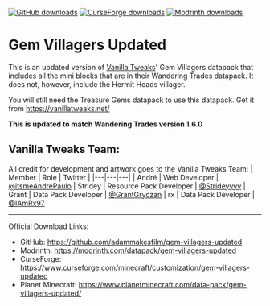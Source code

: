 [![GitHub downloads](https://img.shields.io/github/downloads/adammakesfilm/gem-villagers-updated/total?label=Github%20downloads&logo=github)](https://github.com/adammakesfilm/gem-villagers-updated/releases)
[![CurseForge downloads](http://cf.way2muchnoise.eu/full_771323_downloads.svg)](https://www.curseforge.com/minecraft/customization/gem-villagers-updated)
[![Modrinth downloads](https://img.shields.io/modrinth/dt/f1o3bE0F?label=Modrinth%20Downloads)](https://modrinth.com/datapack/gem-villagers-updated)

# Gem Villagers Updated

This is an updated version of [Vanilla Tweaks](https://vanillatweaks.net/)' Gem Villagers datapack that includes all the mini blocks that are in their Wandering Trades datapack. It does not, however, include the Hermit Heads villager. 

You will still need the Treasure Gems datapack to use this datapack. Get it from https://vanillatweaks.net/

**This is updated to match Wandering Trades version 1.6.0**

## Vanilla Tweaks  Team:
All credit for development and artwork goes to the Vanilla Tweaks Team:
| Member | Role | Twitter |
|---|---|---|
| André | Web Developer | [@itsmeAndrePaulo](https://twitter.com/itsmeAndrePaulo) 
| Stridey | Resource Pack Developer | [@Strideyyyy](https://twitter.com/Strideyyyy) 
| Grant | Data Pack Developer | [@GrantGryczan](https://twitter.com/GrantGryczan) 
| rx | Data Pack Developer | [@IAmRx97](https://twitter.com/IAmRx97) 

---
Official Download Links:
- GitHub: https://github.com/adammakesfilm/gem-villagers-updated
- Modrinth: https://modrinth.com/datapack/gem-villagers-updated
- CurseForge: https://www.curseforge.com/minecraft/customization/gem-villagers-updated
- Planet Minecraft: https://www.planetminecraft.com/data-pack/gem-villagers-updated/
